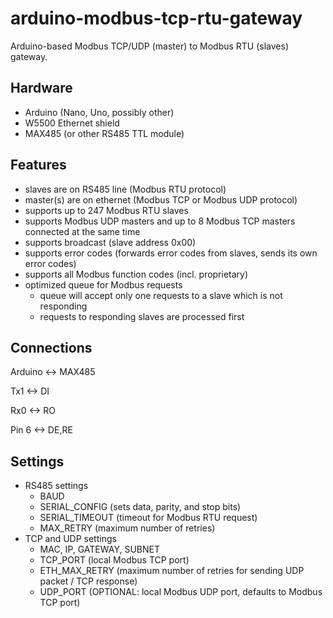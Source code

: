 # arduino-modbus-tcp-rtu-gateway
Arduino-based Modbus TCP/UDP (master) to Modbus RTU (slaves) gateway.

## Hardware
* Arduino (Nano, Uno, possibly other)
* W5500 Ethernet shield
* MAX485 (or other RS485 TTL module)

## Features
* slaves are on RS485 line (Modbus RTU protocol)
* master(s) are on ethernet (Modbus TCP or Modbus UDP protocol)
* supports up to 247 Modbus RTU slaves
* supports Modbus UDP masters and up to 8 Modbus TCP masters connected at the same time
* supports broadcast (slave address 0x00)
* supports error codes (forwards error codes from slaves, sends its own error codes)
* supports all Modbus function codes (incl. proprietary)
* optimized queue for Modbus requests 
  * queue will accept only one requests to a slave which is not responding
  * requests to responding slaves are processed first

## Connections
Arduino <-> MAX485

Tx1 <-> DI

Rx0 <-> RO

Pin 6 <-> DE,RE

## Settings
* RS485 settings
  * BAUD
  * SERIAL_CONFIG   (sets data, parity, and stop bits)
  * SERIAL_TIMEOUT  (timeout for Modbus RTU request)
  * MAX_RETRY       (maximum number of retries)
* TCP and UDP settings
  * MAC, IP,  GATEWAY, SUBNET
  * TCP_PORT        (local Modbus TCP port)
  * ETH_MAX_RETRY   (maximum number of retries for sending UDP packet / TCP response)
  * UDP_PORT        (OPTIONAL: local Modbus UDP port, defaults to Modbus TCP port)
  
